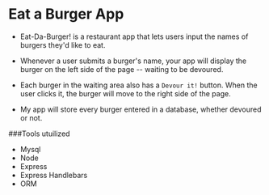 # Eat a Burger App


* Eat-Da-Burger! is a restaurant app that lets users input the names of burgers they'd like to eat.

* Whenever a user submits a burger's name, your app will display the burger on the left side of the page -- waiting to be devoured.

* Each burger in the waiting area also has a `Devour it!` button. When the user clicks it, the burger will move to the right side of the page.

* My app will store every burger entered in a database, whether devoured or not.

###Tools utuilized 

* Mysql
* Node
* Express
* Express Handlebars
* ORM
